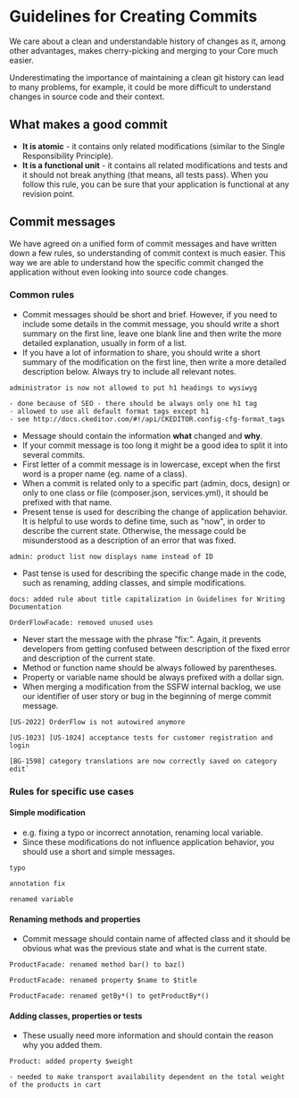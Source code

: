 # Guidelines for Creating Commits
We care about a clean and understandable history of changes as it, among other advantages, makes cherry-picking and merging to your Core much easier.

Underestimating the importance of maintaining a clean git history can lead to many problems, for example, it could be more difficult to understand changes in source code and their context.

## What makes a good commit
* **It is atomic** - it contains only related modifications (similar to the Single Responsibility Principle).
* **It is a functional unit** - it contains all related modifications and tests and it should not break anything (that means, all tests pass). When you follow this rule, you can be sure that your application is functional at any revision point. 

## Commit messages
We have agreed on a unified form of commit messages and have written down a few rules, so understanding of commit context is much easier.
This way we are able to understand how the specific commit changed the application without even looking into source code changes.

### Common rules
* Commit messages should be short and brief. However, if you need to include some details in the commit message, you should write a short summary on the first line, leave one blank line and then write the more detailed explanation, usually in form of a list.
* If you have a lot of information to share, you should write a short summary of the modification on the first line, then write a more detailed description below. Always try to include all relevant notes.

```
administrator is now not allowed to put h1 headings to wysiwyg

- done because of SEO - there should be always only one h1 tag
- allowed to use all default format tags except h1
- see http://docs.ckeditor.com/#!/api/CKEDITOR.config-cfg-format_tags
```

* Message should contain the information **what** changed and **why**.
* If your commit message is too long it might be a good idea to split it into several commits.
* First letter of a commit message is in lowercase, except when the first word is a proper name (eg. name of a class).
* When a commit is related only to a specific part (admin, docs, design) or only to one class or file (composer.json, services.yml), it should be prefixed with that name.
* Present tense is used for describing the change of application behavior. It is helpful to use words to define time, such as "now", in order to describe the current state. Otherwise, the message could be misunderstood as a description of an error that was fixed.

```
admin: product list now displays name instead of ID
```

* Past tense is used for describing the specific change made in the code, such as renaming, adding classes, and simple modifications.

```
docs: added rule about title capitalization in Guidelines for Writing Documentation
```

```
OrderFlowFacade: removed unused uses
```

* Never start the message with the phrase "fix:". Again, it prevents developers from getting confused between description of the fixed error and description of the current state.
* Method or function name should be always followed by parentheses.
* Property or variable name should be always prefixed with a dollar sign.
* When merging a modification from the SSFW internal backlog, we use our identifier of user story or bug in the beginning of merge commit message.

```
[US-2022] OrderFlow is not autowired anymore
```

```
[US-1023] [US-1024] acceptance tests for customer registration and login
```

```
[BG-1598] category translations are now correctly saved on category edit`
```

### Rules for specific use cases
#### Simple modification
* e.g. fixing a typo or incorrect annotation, renaming local variable.
* Since these modifications do not influence application behavior, you should use a short and simple messages.

```
typo
```

```
annotation fix
```

```
renamed variable
```

#### Renaming methods and properties
* Commit message should contain name of affected class and it should be obvious what was the previous state and what is the current state.

```
ProductFacade: renamed method bar() to baz()
```

```
ProductFacade: renamed property $name to $title
```

```
ProductFacade: renamed getBy*() to getProductBy*()
```

#### Adding classes, properties or tests
* These usually need more information and should contain the reason why you added them.
```
Product: added property $weight

- needed to make transport availability dependent on the total weight of the products in cart
```
